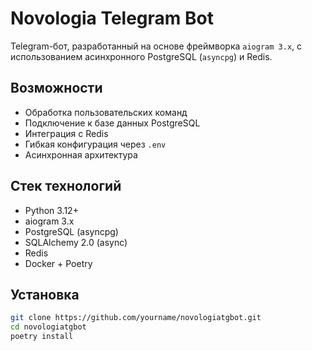 # Novologia Telegram Bot

Telegram-бот, разработанный на основе фреймворка `aiogram 3.x`, с использованием асинхронного PostgreSQL (`asyncpg`) и Redis.

## Возможности

- Обработка пользовательских команд
- Подключение к базе данных PostgreSQL
- Интеграция с Redis
- Гибкая конфигурация через `.env`
- Асинхронная архитектура

## Стек технологий

- Python 3.12+
- aiogram 3.x
- PostgreSQL (asyncpg)
- SQLAlchemy 2.0 (async)
- Redis
- Docker + Poetry

## Установка

```bash
git clone https://github.com/yourname/novologiatgbot.git
cd novologiatgbot
poetry install
